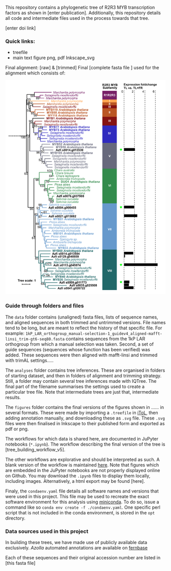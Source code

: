 This repository contains a phylogenetic tree of R2R3 MYB transcription factors as shown in \[enter publication\].
Additionally, this repository details all code and intermediate files used in the process towards that tree.

\[enter doi link\]

### Quick links:
 * treefile
 * main text figure 
 png, pdf Inkscape_svg

Final alignment: [raw]
& [trimmed]
Final [complete fasta file ] used for the alignment which consists of: 
 


![myb_subfamiles+RNAseq_normalbootstrap-600dpi.png](figures/myb_subfamiles+RNAseq_normalbootstrap-600dpi.png)


### Guide through folders and files
The `data` folder contains (unaligned) fasta files, lists of sequence names, and aligned sequences in both trimmed and untrimmed versions. 
File names tend to be long, but are meant to reflect the history of that specific file. 
For example: `1kP_LAR_orthogroup_manual-selection-1_guidev4_aligned-mafft-linsi_trim-gt6-seq80.fasta` contains sequences from the 1kP LAR orthogroup from which a manual selection was taken. 
Second, a set of guide sequences (sequences whose function has been verified) was added.
These sequences were then aligned with mafft-linsi and trimmed with trimAL settings.....

The `analyses` folder contains tree inferences. 
These are organised in folders of starting dataset, and then in folders of alignment and trimming strategy.
Still, a folder may contain several tree inferences made with IQTree. 
The final part of the filename summarises the settings used to create a particular tree file. 
Note that intermediate trees are just that, intermediate results. 

The `figures` folder contains the final versions of the figures shown in ...... in several formats. 
These were made by importing a `.treefile` in [iToL](https://itol.embl.de/), then adding annotation manually, and downloading these as `.svg` file.
These `.svg` files were then finalised in Inkscape to their published form and exported as pdf or png. 

The workflows for which data is shared here, are documented in JuPyter notebooks (`*.ipynb`).
The workflow describing the final version of the tree is [tree_building_workflow_v5].

The other workflows are explorative and should be interpreted as such. 
A blank version of the workflow is maintained [here](https://github.com/lauralwd/lauras_phylogeny_wf).
Note that figures which are embedded in the JuPyter notebooks are not properly displayed online on Github. 
You may download the `.ipynb` files to display them locally, including images. 
Alternatively, a html export may be found [here].

Finaly, the `condaenv.yaml` file details all software names and versions that were used in this project.
This file may be used to recreate the exact software environment for this analysis using [miniconda](https://docs.conda.io/en/latest/miniconda.html).
To do so, issue a command like so `conda env create -f ./condaenv.yaml`. 
One specific perl script that is not included in the conda environment, is stored in the `opt` directory.

### Data sources used in this project
In building these trees, we have made use of publicly available data exclusively. 
_Azolla_ automated annotations are available on [fernbase](ftp://ftp.fernbase.org/Azolla_filiculoides/Azolla_asm_v1.1/)

Each of these sequences and their original accession number are listed in [this fasta file]
